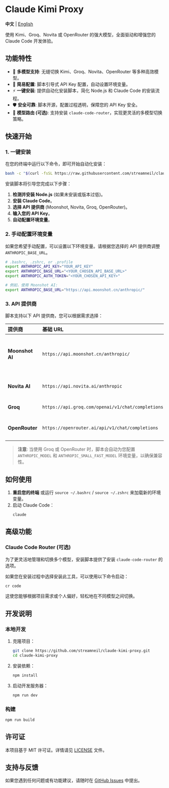 # Claude Kimi Proxy

**中文** | [English](README_EN.md)

使用 Kimi、Groq、Novita 或 OpenRouter 的强大模型，全面驱动和增强您的 Claude Code 开发体验。

## 功能特性

- 🚀 **多模型支持**: 无缝切换 Kimi、Groq、Novita、OpenRouter 等多种高效模型。
- 🔑 **简易配置**: 脚本引导式 API Key 配置，自动设置环境变量。
- ⚡ **一键安装**: 提供自动化安装脚本，简化 Node.js 和 Claude Code 的安装流程。
- 🛡️ **安全可靠**: 脚本开源，配置过程透明，保障您的 API Key 安全。
- 🔄 **模型路由 (可选)**: 支持安装 `claude-code-router`，实现更灵活的多模型切换策略。

## 快速开始

### 1. 一键安装

在您的终端中运行以下命令，即可开始自动化安装：

```bash
bash -c "$(curl -fsSL https://raw.githubusercontent.com/streamneil/claude-kimi-proxy/main/install.sh)"
```

安装脚本将引导您完成以下步骤：
1.  **检测并安装 Node.js** (如果未安装或版本过低)。
2.  **安装 Claude Code**。
3.  **选择 API 提供商** (Moonshot, Novita, Groq, OpenRouter)。
4.  **输入您的 API Key**。
5.  **自动配置环境变量**。

### 2. 手动配置环境变量

如果您希望手动配置，可以设置以下环境变量。请根据您选择的 API 提供商调整 `ANTHROPIC_BASE_URL`。

```bash
# .bashrc, .zshrc, or .profile
export ANTHROPIC_API_KEY="YOUR_API_KEY"
export ANTHROPIC_BASE_URL="<YOUR_CHOSEN_API_BASE_URL>"
export ANTHROPIC_AUTH_TOKEN="<YOUR_CHOSEN_API_KEY>"

# 例如，使用 Moonshot AI:
export ANTHROPIC_BASE_URL="https://api.moonshot.cn/anthropic/"
```

### 3. API 提供商

脚本支持以下 API 提供商，您可以根据需求选择：

| 提供商 | 基础 URL | 特点 |
| :--- | :--- | :--- |
| **Moonshot AI** | `https://api.moonshot.cn/anthropic/` | 官方推荐，性能稳定 |
| **Novita AI** | `https://api.novita.ai/anthropic` | 成本效益高 |
| **Groq** | `https://api.groq.com/openai/v1/chat/completions` | 速度极快 |
| **OpenRouter** | `https://openrouter.ai/api/v1/chat/completions` | 模型选择多样 |

> **注意**: 当使用 Groq 或 OpenRouter 时，脚本会自动为您配置 `ANTHROPIC_MODEL` 和 `ANTHROPIC_SMALL_FAST_MODEL` 环境变量，以确保兼容性。

## 如何使用

1.  **重启您的终端** 或运行 `source ~/.bashrc` / `source ~/.zshrc` 来加载新的环境变量。
2.  启动 Claude Code：
    ```bash
    claude
    ```

## 高级功能

### Claude Code Router (可选)

为了更灵活地管理和切换多个模型，安装脚本提供了安装 `claude-code-router` 的选项。

如果您在安装过程中选择安装此工具，可以使用以下命令启动：
```bash
cr code
```
这使您能够根据项目需求或个人偏好，轻松地在不同模型之间切换。

## 开发说明

### 本地开发

1.  克隆项目：
    ```bash
    git clone https://github.com/streamneil/claude-kimi-proxy.git
    cd claude-kimi-proxy
    ```

2.  安装依赖：
    ```bash
    npm install
    ```

3.  启动开发服务器：
    ```bash
    npm run dev
    ```

### 构建

```bash
npm run build
```

## 许可证

本项目基于 MIT 许可证。详情请见 [LICENSE](LICENSE) 文件。

## 支持与反馈

如果您遇到任何问题或有功能建议，请随时在 [GitHub Issues](https://github.com/streamneil/claude-kimi-proxy/issues) 中提出。
